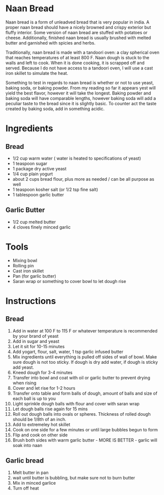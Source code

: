 # Naan Bread
Naan bread is a form of unleadved bread that is very popular in india. A proper naan bread should have a nicely browned and crispy exterior but fluffy interior. Some version of naan bread are stuffed with potatoes or cheese. Additionally, finished naan bread is usually brushed with melted butter and garnished with spicies and herbs. 

Traditionally, naan bread is made with a tandoori oven: a clay spherical oven that reaches temperatures of at least 800 F. Naan dough is stuck to the walls and left to cook. When it is done cooking, it is scrapped off and served. Because I do not have access to a tandoori oven, I will use a cast iron skillet to simulate the heat.

Something to test in regards to naan bread is whether or not to use yeast, baking soda, or baking powder. From my reading so far it appears yest will yield the best flavor, however it will take the longest. Baking powder and baking soda will have comparable lengths, however baking soda will add a peculiar taste to the bread since it is slightly basic. To counter act the taste created by baking soda, add in something acidic.

# Ingredients
## Bread
* 1/2 cup warm water ( water is heated to specifications of yeast)
* 1 teaspoon sugar
* 1 package dry active yeast
* 1/4 cup plain yogurt
* about 2 cups bread flour, plus more as needed / can be all purpose as well
* 1 teaspoon kosher salt (or 1/2 tsp fine salt)
* 1 tablespoon garlic butter
## Garlic Butter
* 1/2 cup melted butter
* 4 cloves finely minced garlic

# Tools
* Mixing bowl
* Rolling pin
* Cast iron skillet
* Pan (for garlic butter)
* Saran wrap or something to cover bowl to let dough rise

# Instructions
## Bread
1. Add in water at 100 F to 115 F or whatever temperature is recommended by your brand of yeast
2. Add in sugar and yeast
3. Let it sit for 10-15 minutes
4. Add yogart, flour, salt, water, 1 tsp garlic infused butter
5. Mix ingredients until everything is pulled off sides of wall of bowl. Make sure dough is not too sticky. If dough is dry add water, if dough is sticky add yeast.
6. Kneed dough for 3-4 minutes
7. Transfer into bowl and coat with oil or garlic butter to prevent drying when rising
8. Cover and let rise for 1-2 hours
9. Transfer onto table and form balls of dough, amount of balls and size of each ball is up to you
10. Light sprinkle dough balls with flour and cover with saran wrap
11. Let dough balls rise again for 15 mins
12. Roll out dough balls into ovals or spheres. Thickness of rolled dough should be 1/8th of an inch.
13. Add to extremeley hot skillet
14. Cook on one side for a few minutes or until large bubbles begun to form
15. Flip and cook on other side
16. Brush both sides with warm garlic butter - MORE IS BETTER - garlic will soak into naan 

## Garlic bread
1. Melt butter in pan
2. wait until butter is bubbling, but make sure not to burn butter
3. Mix in minced garlice
4. Turn off heat 
